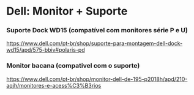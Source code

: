 # Dell: Monitor + Suporte

### Suporte Dock WD15 (compatível com monitores série P e U)
https://www.dell.com/pt-br/shop/suporte-para-montagem-dell-dock-wd15/apd/575-bbiv#polaris-pd

### Monitor bacana (compativel com o suporte)
https://www.dell.com/pt-br/shop/monitor-dell-de-195-p2018h/apd/210-aqjh/monitores-e-acess%C3%B3rios
